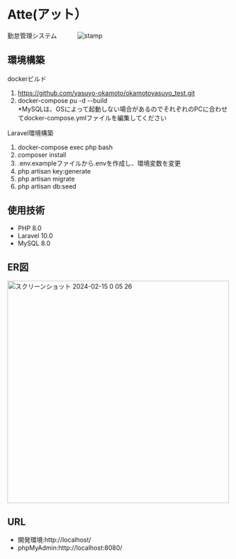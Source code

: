 # Atte(アット）　　
勤怠管理システム　　　
![stamp](https://github.com/yasuyo-okamoto/mockcase2024.2-4/assets/147665983/4e21226c-9a7b-41ab-9ab0-87ce4e9f5375)

## 環境構築　　
  
dockerビルド　 
  
1. https://github.com/yasuyo-okamoto/okamotoyasuyo_test.git  
2. docker-compose pu -d --build  
*MySQLは、OSによって起動しない場合があるのでそれぞれのPCに合わせてdocker-compose.ymlファイルを編集してください  

Laravel環境構築  

1. docker-compose exec php bash  
2. composer install  
3. .env.exampleファイルから.envを作成し、環境変数を変更  
4. php artisan key:generate  
5. php artisan migrate  
6. php artisan db:seed  

## 使用技術  

* PHP 8.0  
* Laravel 10.0  
* MySQL 8.0

## ER図  

<img width="500" alt="スクリーンショット 2024-02-15 0 05 26" src="https://github.com/yasuyo-okamoto/okamotoyasuyo_test/assets/147665983/c332e0d6-0231-4e0d-b1fe-88e79bb7c1eb">


## URL  

* 開発環境:http://localhost/  
* phpMyAdmin:http://localhost:8080/  
